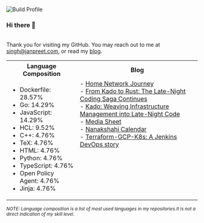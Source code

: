 ![Build Profile](https://github.com/janpreet/janpreet/workflows/Build%20README/badge.svg) <br /><h3>Hi there 👋 </h3> <br />Thank you for visiting my GitHub. You may reach out to me at [singh@janpreet.com](mailto:singh@janpreet.com), or read my [blog](https://janpreet.com). <br /><table style='float:right' markdown='1'><tr><th>Language Composition</th><th>Blog</th></tr><tr><td style='vertical-align:top' markdown='1'> 
- Dockerfile: 28.57% <br />
- Go: 14.29% <br />
- JavaScript: 14.29% <br />
- HCL: 9.52% <br />
- C++: 4.76% <br />
- TeX: 4.76% <br />
- HTML: 4.76% <br />
- Python: 4.76% <br />
- TypeScript: 4.76% <br />
- Open Policy Agent: 4.76% <br />
- Jinja: 4.76% <br />
</td><td style='vertical-align:top' markdown='1'>
- <a href="https://janpreet.com/home-network" target="_blank">Home Network Journey</a><br />
- <a href="https://janpreet.com/rust-badge-generator" target="_blank">From Kado to Rust: The Late-Night Coding Saga Continues</a><br />
- <a href="https://janpreet.com/kado-story" target="_blank">Kado: Weaving Infrastructure Management into Late-Night Code</a><br />
- <a href="https://janpreet.com/media-sheet" target="_blank">Media Sheet</a><br />
- <a href="https://janpreet.com/nanakshahi-calendar" target="_blank">Nanakshahi Calendar</a><br />
- <a href="https://janpreet.com/terraform-gcp-k8s" target="_blank">Terraform-GCP-K8s: A Jenkins DevOps story</a><br />
</td></tr></table><small><i>NOTE: Language composition is a list of most used languages in my repositories.It is not a direct indication of my skill level.</i></small>